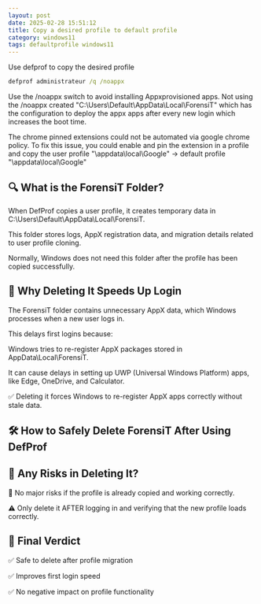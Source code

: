 ```yaml
---
layout: post
date: 2025-02-28 15:51:12
title: Copy a desired profile to default profile
category: windows11
tags: defaultprofile windows11
---
```



Use defprof to copy the desired profile

```cmd
defprof administrateur /q /noappx
```
Use the /noappx switch to avoid installing Appxprovisioned apps. Not using the /noappx created "C:\Users\Default\AppData\Local\ForensiT" which has the configuration to deploy the appx apps after every new login which increases the boot time.

The chrome pinned extensions could not be automated via google chrome policy. To fix this issue, you could enable and pin the extension in a profile and copy the user profile "\appdata\local\Google" -> default profile "\appdata\local\Google"


🔍 What is the ForensiT Folder?
---

When DefProf copies a user profile, it creates temporary data in C:\Users\Default\AppData\Local\ForensiT.

This folder stores logs, AppX registration data, and migration details related to user profile cloning.

Normally, Windows does not need this folder after the profile has been copied successfully.

🚀 Why Deleting It Speeds Up Login
---

The ForensiT folder contains unnecessary AppX data, which Windows processes when a new user logs in.

This delays first logins because:

Windows tries to re-register AppX packages stored in AppData\Local\ForensiT.

It can cause delays in setting up UWP (Universal Windows Platform) apps, like Edge, OneDrive, and Calculator.

✅ Deleting it forces Windows to re-register AppX apps correctly without stale data.

🛠️ How to Safely Delete ForensiT After Using DefProf
---

🔴 Any Risks in Deleting It?
---

🚨 No major risks if the profile is already copied and working correctly.

⚠ Only delete it AFTER logging in and verifying that the new profile loads correctly.

🎯 Final Verdict
---

✅ Safe to delete after profile migration

✅ Improves first login speed

✅ No negative impact on profile functionality




